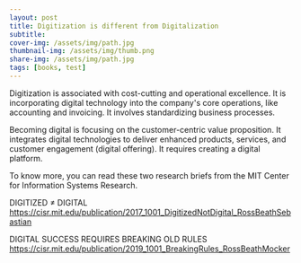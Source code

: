 ```yaml
---
layout: post
title: Digitization is different from Digitalization 
subtitle: 
cover-img: /assets/img/path.jpg
thumbnail-img: /assets/img/thumb.png
share-img: /assets/img/path.jpg
tags: [books, test]
---
```


Digitization is associated with cost-cutting and operational excellence. It is incorporating digital technology into the company's core operations, like accounting and invoicing. It involves standardizing business processes.

Becoming digital is focusing on the customer-centric value proposition. It integrates digital technologies to deliver enhanced products, services, and customer engagement (digital offering). It requires creating a digital platform.

To know more, you can read these two research briefs from the MIT Center for Information Systems Research.

DIGITIZED ≠ DIGITAL
https://cisr.mit.edu/publication/2017_1001_DigitizedNotDigital_RossBeathSebastian


DIGITAL SUCCESS REQUIRES BREAKING OLD RULES
https://cisr.mit.edu/publication/2019_1001_BreakingRules_RossBeathMocker

